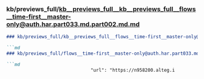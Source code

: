 ### kb/previews_full/kb__previews_full__kb__previews_full__flows__time-first__master-only@auth.har.part033.md.part002.md.md

```md
### kb/previews_full/kb__previews_full__flows__time-first__master-only@auth.har.part033.md.part002.md

```md
### kb/previews_full/flows__time-first__master-only@auth.har.part033.md (part 002)

```md
                               "url": "https://n958200.alteg.i
```

```

```

```
